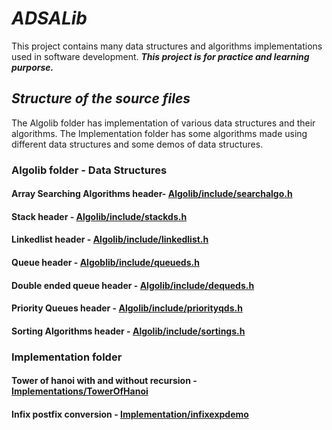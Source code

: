 # ***ADSALib***

This project contains many data structures and algorithms implementations used in software development.
***This project is for practice and learning purporse.***

## ***Structure of the source files***

The Algolib folder has implementation of various data structures and their algorithms. The Implementation folder has some algorithms made using different data structures and some demos of data structures.

### **Algolib folder - Data Structures**

#### Array Searching Algorithms header- [Algolib/include/searchalgo.h](Algolib/include/searchalgo.h)

#### Stack header - [Algolib/include/stackds.h](Algolib/include/stackds.h)

#### Linkedlist header - [Algolib/include/linkedlist.h](Algolib/include/linkedlist.h)

#### Queue header - [Algoblib/include/queueds.h](Algoblib/include/queueds.h)

#### Double ended queue header - [Algolib/include/dequeds.h](Algolib/include/dequeds.h)

#### Priority Queues header - [Algolib/include/priorityqds.h](Algolib/include/priorityqds.h)

#### Sorting Algorithms header - [Algolib/include/sortings.h](Algolib/include/sortings.h)

### **Implementation folder**

#### Tower of hanoi with and without recursion - [Implementations/TowerOfHanoi](Implementations/TowerOfHanoi)

#### Infix postfix conversion - [Implementation/infixexpdemo](Implementation/infixexpdemo)
